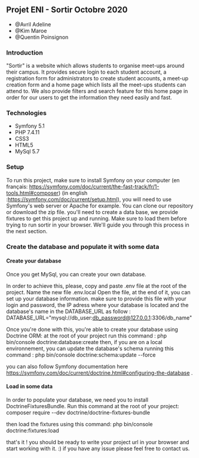 ## Projet ENI - Sortir Octobre 2020
* @Avril Adeline
* @Kim Maroe
* @Quentin Poinsignon

### Introduction
"Sortir" is a website which allows students to organise meet-ups around their campus.
It provides secure login to each student account, a registration form for administrators to
create student accounts, a meet-up creation form and a home page which lists all the meet-ups
students can attend to. We also provide filters and search feature for this home page in order for our users
to get the information they need easily and fast.

### Technologies
- Symfony 5.1
- PHP 7.4.11
- CSS3
- HTML5
- MySql 5.7

### Setup
To run this project, make sure to install Symfony on your computer (en français:  https://symfony.com/doc/current/the-fast-track/fr/1-tools.html#composer) (in english :https://symfony.com/doc/current/setup.html), you will need to use Symfony's web server or Apache for example. You can clone our repository or download the zip file.
you'll need to create a data base, we provide fixtures to get this project up and running. Make sure to load them before trying to run sortir in your browser.
We'll guide you through this process in the next section.

### Create the database and populate it with some data
#### Create your database
Once you get MySql, you can create your own database.

In order to achieve this, please, copy and paste .env file at the root of the project. Name the new file .env.local
Open the file, at the end of it, you can set up your database information. make sure to provide this file with your login and password, the IP adress 
where your database is located and the database's name in the DATABASE_URL as follow :
DATABASE_URL="mysql://db_user:db_password@127.0.0.1:3306/db_name"

Once you're done with this, you're able to create your database using Doctrine ORM:
at the root of your project run this command :
php bin/console doctrine:database:create
then, if you are on a local environnement, you can update the database's schema running this command :
php bin/console doctrine:schema:update --force

you can also follow Symfony documentation here https://symfony.com/doc/current/doctrine.html#configuring-the-database .

#### Load in some data
In order to populate your database, we need you to install DoctrineFixturesBundle. Run this command at the root of your project:
composer require --dev doctrine/doctrine-fixtures-bundle

then load the fixtures using this command:
php bin/console doctrine:fixtures:load

that's it ! you should be ready to write your project url in your browser and start working with it. :)
if you have any issue please feel free to contact us.

